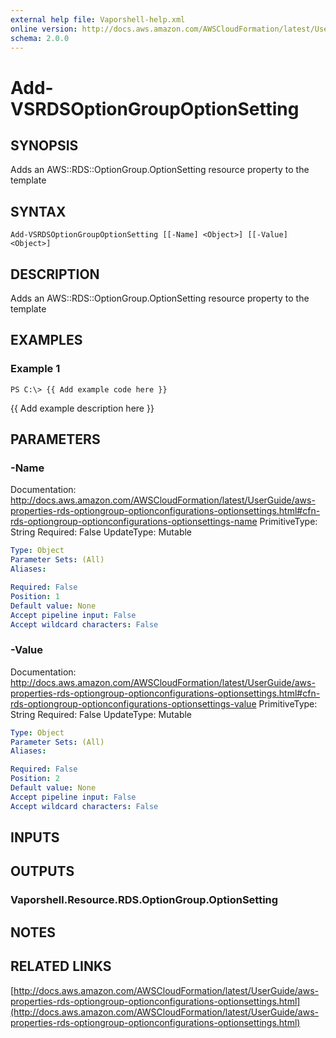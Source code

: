 ```yaml
---
external help file: Vaporshell-help.xml
online version: http://docs.aws.amazon.com/AWSCloudFormation/latest/UserGuide/aws-properties-rds-optiongroup-optionconfigurations-optionsettings.html
schema: 2.0.0
---
```


# Add-VSRDSOptionGroupOptionSetting

## SYNOPSIS
Adds an AWS::RDS::OptionGroup.OptionSetting resource property to the template

## SYNTAX

```
Add-VSRDSOptionGroupOptionSetting [[-Name] <Object>] [[-Value] <Object>]
```

## DESCRIPTION
Adds an AWS::RDS::OptionGroup.OptionSetting resource property to the template

## EXAMPLES

### Example 1
```
PS C:\> {{ Add example code here }}
```

{{ Add example description here }}

## PARAMETERS

### -Name
Documentation: http://docs.aws.amazon.com/AWSCloudFormation/latest/UserGuide/aws-properties-rds-optiongroup-optionconfigurations-optionsettings.html#cfn-rds-optiongroup-optionconfigurations-optionsettings-name
PrimitiveType: String
Required: False
UpdateType: Mutable

```yaml
Type: Object
Parameter Sets: (All)
Aliases: 

Required: False
Position: 1
Default value: None
Accept pipeline input: False
Accept wildcard characters: False
```

### -Value
Documentation: http://docs.aws.amazon.com/AWSCloudFormation/latest/UserGuide/aws-properties-rds-optiongroup-optionconfigurations-optionsettings.html#cfn-rds-optiongroup-optionconfigurations-optionsettings-value
PrimitiveType: String
Required: False
UpdateType: Mutable

```yaml
Type: Object
Parameter Sets: (All)
Aliases: 

Required: False
Position: 2
Default value: None
Accept pipeline input: False
Accept wildcard characters: False
```

## INPUTS

## OUTPUTS

### Vaporshell.Resource.RDS.OptionGroup.OptionSetting

## NOTES

## RELATED LINKS

[http://docs.aws.amazon.com/AWSCloudFormation/latest/UserGuide/aws-properties-rds-optiongroup-optionconfigurations-optionsettings.html](http://docs.aws.amazon.com/AWSCloudFormation/latest/UserGuide/aws-properties-rds-optiongroup-optionconfigurations-optionsettings.html)

